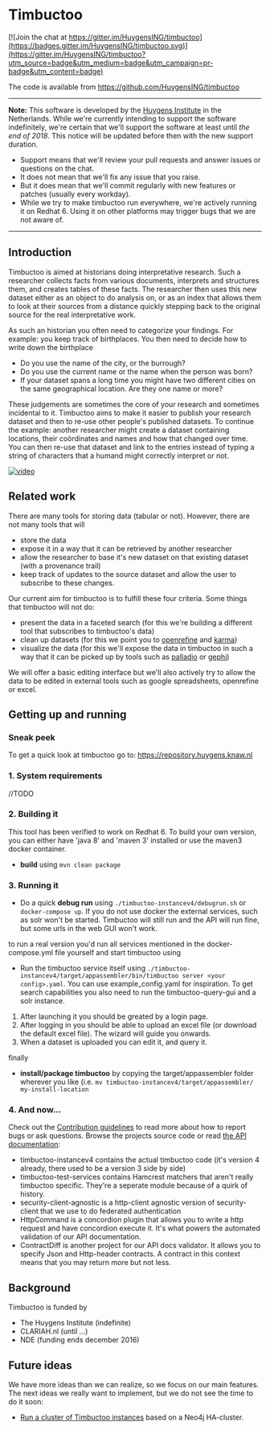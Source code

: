 # Timbuctoo

[![Join the chat at https://gitter.im/HuygensING/timbuctoo](https://badges.gitter.im/HuygensING/timbuctoo.svg)](https://gitter.im/HuygensING/timbuctoo?utm_source=badge&utm_medium=badge&utm_campaign=pr-badge&utm_content=badge)

The code is available from https://github.com/HuygensING/timbuctoo

---

**Note:** This software is developed by the [Huygens Institute](http://huygens.knaw.nl) in the Netherlands. 
While we're currently intending to support the software indefinitely, we're certain that we'll support the software at least until *the end of 2018*.
This notice will be updated before then with the new support duration.

 * Support means that we'll review your pull requests and answer issues or questions on the chat.
 * It does not mean that we'll fix any issue that you raise.
 * But it does mean that we'll commit regularly with new features or patches (usually every workday).
 * While we try to make timbuctoo run everywhere, we're actively running it on Redhat 6. Using it on other platforms may trigger bugs that we are not aware of.

---

## Introduction

Timbuctoo is aimed at historians doing interpretative research.
Such a researcher collects facts from various documents, interprets and structures them, and creates tables of these facts. 
The researcher then uses this new dataset either as an object to do analysis on, or as an index that allows them to look at their sources from a distance quickly stepping back to the original source for the real interpretative work.

As such an historian you often need to categorize your findings. 
For example: you keep track of birthplaces.
You then need to decide how to write down the birthplace
 - Do you use the name of the city, or the burrough? 
 - Do you use the current name or the name when the person was born?
 - If your dataset spans a long time you might have two different cities on the same geographical location. Are they one name or more?

These judgements are sometimes the core of your research and sometimes incidental to it.
Timbuctoo aims to make it easier to publish your research dataset and then to re-use other people's published datasets.
To continue the example: another researcher might create a dataset containing locations, their coördinates and names and how that changed over time. You can then re-use that dataset and link to the entries instead of typing a string of characters that a humand might correctly interpret or not.

[![video](https://i.vimeocdn.com/video/596033818_640.webp)](https://vimeo.com/186090384)

## Related work
There are many tools for storing data (tabular or not). 
However, there are not many tools that will 
 - store the data
 - expose it in a way that it can be retrieved by another researcher
 - allow the researcher to base it's new dataset on that existing dataset (with a provenance trail)
 - keep track of updates to the source dataset and allow the user to subscribe to these changes.

Our current aim for timbuctoo is to fulfill these four criteria. Some things that timbuctoo will not do:

 - present the data in a faceted search (for this we're building a different tool that subscribes to timbuctoo's data)
 - clean up datasets (for this we point you to [openrefine](http://openrefine.org) and [karma](https://github.com/usc-isi-i2/Web-Karma))
 - visualize the data (for this we'll expose the data in timbuctoo in such a way that it can be picked up by tools such as [palladio](http://hdlab.stanford.edu/projects/palladio/) or [gephi](https://gephi.org/))

We will offer a basic editing interface but we'll also actively try to allow the data to be edited in external tools such as google spreadsheets, openrefine or excel.

## Getting up and running

### Sneak peek

To get a quick look at timbuctoo go to: https://repository.huygens.knaw.nl

### 1. System requirements

//TODO

### 2. Building it

This tool has been verified to work on Redhat 6.
To build your own version, you can either have 'java 8' and 'maven 3' installed or use the maven3 docker container.

* **build** using `mvn clean package`

### 3. Running it

 * Do a quick **debug run** using `./timbuctoo-instancev4/debugrun.sh` or  `docker-compose up`.
 If you do not use docker the external services, such as solr won't be started. 
 Timbuctoo will still run and the API will run fine, but some urls in the web GUI won't work.

to run a real version you'd run all services mentioned in the docker-compose.yml file yourself and start timbuctoo using

 * Run the timbuctoo service itself using `./timbuctoo-instancev4/target/appassembler/bin/timbuctoo server <your config>.yaml`. 
   You can use example_config.yaml for inspiration.
   To get search capabilities you also need to run the timbuctoo-query-gui and a solr instance.

 1. After launching it you should be greated by a login page.
 2. After logging in you should be able to upload an excel file (or download the default excel file). The wizard will guide you onwards.
 3. When a dataset is uploaded you can edit it, and query it.

finally

 * **install/package timbuctoo** by copying the target/appassembler folder wherever you like (i.e. `mv timbuctoo-instancev4/target/appassembler/ my-install-location`


### 4. And now...

Check out the [Contribution guidelines](CONTRIBUTING.md) to read more about how to report bugs or ask questions.
Browse the projects source code or read [the API documentation]():

* timbuctoo-instancev4 contains the actual timbuctoo code (it's version 4 already, there used to be a version 3 side by side)
* timbuctoo-test-services contains Hamcrest matchers that aren't really timbuctoo specific. They're a seperate module because of a quirk of history.
* security-client-agnostic is a http-client agnostic version of security-client that we use to do federated authentication
* HttpCommand is a concordion plugin that allows you to write a http request and have concordion execute it. It's what powers the automated validation of our API documentation.
* ContractDiff is another project for our API docs validator. It allows you to specify Json and Http-header contracts. A contract in this context means that you may return more but not less.

## Background

Timbuctoo is funded by

 * The Huygens Institute (indefinite)
 * CLARIAH.nl (until ...)
 * NDE (funding ends december 2016)
 
## Future ideas
We have more ideas than we can realize, so we focus on our main features. 
The next ideas we really want to implement, but we do not see the time to do it soon:
* [Run a cluster of Timbuctoo instances](https://github.com/HuygensING/neo4j-cluster-test) based on a Neo4j HA-cluster.

